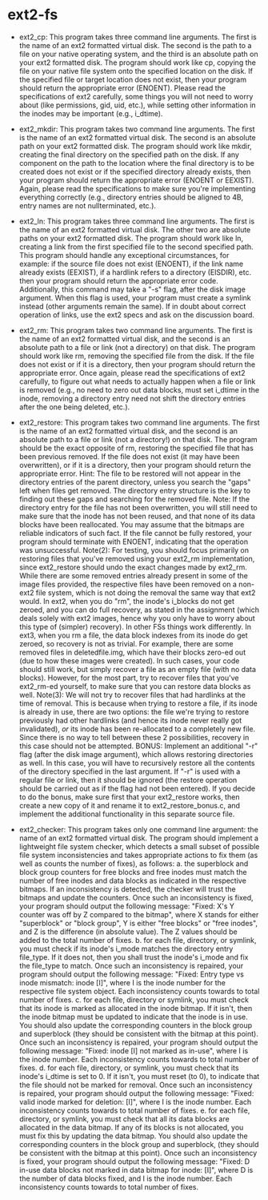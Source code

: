 # ext2-fs

- ext2_cp: This program takes three command line arguments. The first is the name of an ext2
formatted virtual disk. The second is the path to a file on your native operating system, and the third
is an absolute path on your ext2 formatted disk. The program should work like cp, copying the file
on your native file system onto the specified location on the disk. If the specified file or target
location does not exist, then your program should return the appropriate error (ENOENT). Please
read the specifications of ext2 carefully, some things you will not need to worry about (like
permissions, gid, uid, etc.), while setting other information in the inodes may be important (e.g.,
i_dtime).

- ext2_mkdir: This program takes two command line arguments. The first is the name of an ext2
formatted virtual disk. The second is an absolute path on your ext2 formatted disk. The program
should work like mkdir, creating the final directory on the specified path on the disk. If any
component on the path to the location where the final directory is to be created does not exist or if
the specified directory already exists, then your program should return the appropriate error
(ENOENT or EEXIST). Again, please read the specifications to make sure you're implementing
everything correctly (e.g., directory entries should be aligned to 4B, entry names are not nullterminated, etc.).

- ext2_ln: This program takes three command line arguments. The first is the name of an ext2
formatted virtual disk. The other two are absolute paths on your ext2 formatted disk. The program
should work like ln, creating a link from the first specified file to the second specified path. This
program should handle any exceptional circumstances, for example: if the source file does not exist
(ENOENT), if the link name already exists (EEXIST), if a hardlink refers to a directory (EISDIR), etc.
then your program should return the appropriate error code. Additionally, this command may take a
"-s" flag, after the disk image argument. When this flag is used, your program must create a symlink
instead (other arguments remain the same). If in doubt about correct operation of links, use the ext2
specs and ask on the discussion board.

- ext2_rm: This program takes two command line arguments. The first is the name of an ext2
formatted virtual disk, and the second is an absolute path to a file or link (not a directory) on that
disk. The program should work like rm, removing the specified file from the disk. If the file does not
exist or if it is a directory, then your program should return the appropriate error. Once again, please
read the specifications of ext2 carefully, to figure out what needs to actually happen when a file or
link is removed (e.g., no need to zero out data blocks, must set i_dtime in the inode, removing a
directory entry need not shift the directory entries after the one being deleted, etc.).


- ext2_restore: This program takes two command line arguments. The first is the name of an ext2
formatted virtual disk, and the second is an absolute path to a file or link (not a directory!) on that
disk. The program should be the exact opposite of rm, restoring the specified file that has been
previous removed. If the file does not exist (it may have been overwritten), or if it is a directory, then
your program should return the appropriate error.
Hint: The file to be restored will not appear in the directory entries of the parent directory, unless you
search the "gaps" left when files get removed. The directory entry structure is the key to finding out
these gaps and searching for the removed file.
Note: If the directory entry for the file has not been overwritten, you will still need to make sure that
the inode has not been reused, and that none of its data blocks have been reallocated. You may
assume that the bitmaps are reliable indicators of such fact. If the file cannot be fully restored, your
program should terminate with ENOENT, indicating that the operation was unsuccessful.
Note(2): For testing, you should focus primarily on restoring files that you've removed using your
ext2_rm implementation, since ext2_restore should undo the exact changes made by ext2_rm.
While there are some removed entries already present in some of the image files provided, the
respective files have been removed on a non-ext2 file system, which is not doing the removal the
same way that ext2 would. In ext2, when you do "rm", the inode's i_blocks do not get zeroed, and
you can do full recovery, as stated in the assignment (which deals solely with ext2 images, hence
why you only have to worry about this type of (simpler) recovery). In other FSs things work
differently. In ext3, when you rm a file, the data block indexes from its inode do get zeroed, so
recovery is not as trivial. For example, there are some removed files in deletedfile.img, which
have their blocks zero-ed out (due to how these images were created). In such cases, your code
should still work, but simply recover a file as an empty file (with no data blocks). However, for the
most part, try to recover files that you've ext2_rm-ed yourself, to make sure that you can restore
data blocks as well.
Note(3): We will not try to recover files that had hardlinks at the time of removal. This is because
when trying to restore a file, if its inode is already in use, there are two options: the file we're trying
to restore previously had other hardlinks (and hence its inode never really got invalidated), _or_ its
inode has been re-allocated to a completely new file. Since there is no way to tell between these 2
possibilities, recovery in this case should not be attempted.
BONUS: Implement an additional "-r" flag (after the disk image argument), which allows restoring
directories as well. In this case, you will have to recursively restore all the contents of the directory
specified in the last argument. If "-r" is used with a regular file or link, then it should be ignored (the
restore operation should be carried out as if the flag had not been entered). If you decide to do the
bonus, make sure first that your ext2_restore works, then create a new copy of it and rename it to
ext2_restore_bonus.c, and implement the additional functionality in this separate source file.

- ext2_checker: This program takes only one command line argument: the name of an ext2
formatted virtual disk. The program should implement a lightweight file system checker, which
detects a small subset of possible file system inconsistencies and takes appropriate actions to fix
them (as well as counts the number of fixes), as follows:
a. the superblock and block group counters for free blocks and free inodes must match the
number of free inodes and data blocks as indicated in the respective bitmaps. If an
inconsistency is detected, the checker will trust the bitmaps and update the counters. Once
such an inconsistency is fixed, your program should output the following message: "Fixed:
X's Y counter was off by Z compared to the bitmap", where X stands for either "superblock"
or "block group", Y is either "free blocks" or "free inodes", and Z is the difference (in absolute
value). The Z values should be added to the total number of fixes.
b. for each file, directory, or symlink, you must check if its inode's i_mode matches the directory
entry file_type. If it does not, then you shall trust the inode's i_mode and fix the file_type to
match. Once such an inconsistency is repaired, your program should output the following
message: "Fixed: Entry type vs inode mismatch: inode [I]", where I is the inode number for the
respective file system object. Each inconsistency counts towards to total number of fixes.
c. for each file, directory or symlink, you must check that its inode is marked as allocated in the
inode bitmap. If it isn't, then the inode bitmap must be updated to indicate that the inode is in
use. You should also update the corresponding counters in the block group and superblock
(they should be consistent with the bitmap at this point). Once such an inconsistency is
repaired, your program should output the following message: "Fixed: inode [I] not marked as
in-use", where I is the inode number. Each inconsistency counts towards to total number of
fixes.
d. for each file, directory, or symlink, you must check that its inode's i_dtime is set to 0. If it isn't,
you must reset (to 0), to indicate that the file should not be marked for removal. Once such an
inconsistency is repaired, your program should output the following message: "Fixed: valid
inode marked for deletion: [I]", where I is the inode number. Each inconsistency counts
towards to total number of fixes.
e. for each file, directory, or symlink, you must check that all its data blocks are allocated in the
data bitmap. If any of its blocks is not allocated, you must fix this by updating the data
bitmap. You should also update the corresponding counters in the block group and
superblock, (they should be consistent with the bitmap at this point). Once such an
inconsistency is fixed, your program should output the following message: "Fixed: D in-use
data blocks not marked in data bitmap for inode: [I]", where D is the number of data blocks
fixed, and I is the inode number. Each inconsistency counts towards to total number of fixes.
